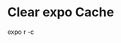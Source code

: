 

<!-- Improved version of https://www.youtube.com/watch?v=diUDjNwZ8Lg&t=25s -->

# Clear expo Cache
expo r -c